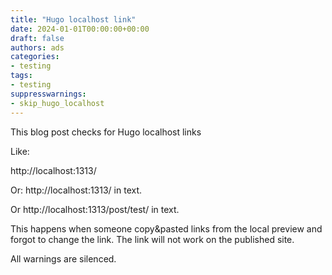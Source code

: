 ```yaml
---
title: "Hugo localhost link"
date: 2024-01-01T00:00:00+00:00
draft: false
authors: ads
categories:
- testing
tags:
- testing
suppresswarnings:
- skip_hugo_localhost
---
```


This blog post checks for Hugo localhost links

Like:

http://localhost:1313/

Or: http://localhost:1313/ in text.

Or http://localhost:1313/post/test/ in text.

This happens when someone copy&pasted links from the local preview and forgot to change the link.
The link will not work on the published site.

All warnings are silenced.

